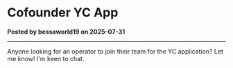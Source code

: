 # Cofounder YC App

**Posted by bessaworld19 on 2025-07-31**

---

Anyone looking for an operator to join their team for the YC application? Let me know! I'm keen to chat.